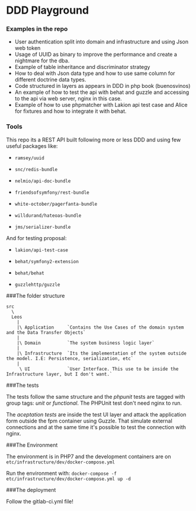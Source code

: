 DDD Playground
===============

### Examples in the repo

   - User authentication split into domain and infrastructure and using Json web token 
   - Usage of UUID as binary to improve the performance and create a nightmare for the dba.
   - Example of table inheritance and discriminator strategy 
   - How to deal with Json data type and how to use same column for different doctrine data types. 
   - Code structured in layers as appears in DDD in php book (buenosvinos) 
   - An example of how to test the api with behat and guzzle and accessing to the api via web server, nginx in this case. 
   - Example of how to use phpmatcher with Lakion api test case and Alice for fixtures and how to integrate it with behat. 

### Tools

This repo its a REST API built following more or less DDD and using few useful packages like:


- `ramsey/uuid`

- `snc/redis-bundle`

- `nelmio/api-doc-bundle` 

- `friendsofsymfony/rest-bundle`

- `white-october/pagerfanta-bundle`

- `willdurand/hateoas-bundle`

- `jms/serializer-bundle`

And for testing proposal:

- `lakion/api-test-case`

- `behat/symfony2-extension`

- `behat/behat`

- `guzzlehttp/guzzle`


###The folder structure 

    src
      \
      Leos
        |
        |\ Application     `Contains the Use Cases of the domain system and the Data Transfer Objects`
        |
        |\ Domain          `The system business logic layer`
        |
        |\ Infrastructure  `Its the implementation of the system outside the model. I.E: Persistence, serialization, etc`
        |
         \ UI              `User Interface. This use to be inside the Infrastructure layer, but I don't want.`

###The tests

The tests follow the same structure and the *phpunit* tests are tagged with group tags: *unit* or *functional*.
The PHPUnit test don't need nginx to run.

The *aceptation tests* are inside the test UI layer and attack the application form outside the fpm container using Guzzle.
That simulate external connections and at the same time it's possible to test the connection with nginx.

###The Environment

The environment is in PHP7 and the development containers are on `etc/infrastructure/dev/docker-compose.yml`

Run the environment with: `docker-compose -f etc/infrastructure/dev/docker-compose.yml up -d`

###The deployment

Follow the gitlab-ci.yml file!
